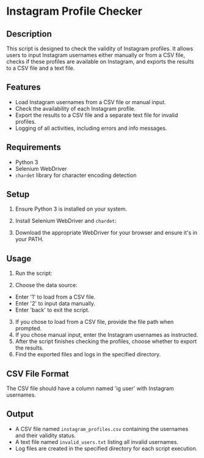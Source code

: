 Instagram Profile Checker
=========================

Description
-----------
This script is designed to check the validity of Instagram profiles. It allows users to input Instagram usernames either manually or from a CSV file, checks if these profiles are available on Instagram, and exports the results to a CSV file and a text file.

Features
--------
- Load Instagram usernames from a CSV file or manual input.
- Check the availability of each Instagram profile.
- Export the results to a CSV file and a separate text file for invalid profiles.
- Logging of all activities, including errors and info messages.

Requirements
------------
- Python 3
- Selenium WebDriver
- `chardet` library for character encoding detection

Setup
-----
1. Ensure Python 3 is installed on your system.
2. Install Selenium WebDriver and `chardet`:



3. Download the appropriate WebDriver for your browser and ensure it's in your PATH.

Usage
-----
1. Run the script:


2. Choose the data source:
- Enter '1' to load from a CSV file.
- Enter '2' to input data manually.
- Enter 'back' to exit the script.
3. If you chose to load from a CSV file, provide the file path when prompted.
4. If you chose manual input, enter the Instagram usernames as instructed.
5. After the script finishes checking the profiles, choose whether to export the results.
6. Find the exported files and logs in the specified directory.

CSV File Format
---------------
The CSV file should have a column named 'ig user' with Instagram usernames.

Output
------
- A CSV file named `instagram_profiles.csv` containing the usernames and their validity status.
- A text file named `invalid_users.txt` listing all invalid usernames.
- Log files are created in the specified directory for each script execution.
